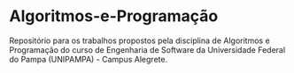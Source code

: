 # Algoritmos-e-Programação
Repositório para os trabalhos propostos pela disciplina de Algoritmos e Programação do curso de Engenharia de Software da Universidade Federal do Pampa (UNIPAMPA) - Campus Alegrete.
